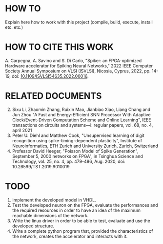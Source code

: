 # HOW TO
Explain here how to work with this project (compile, build, execute, install etc. etc.)

# HOW TO CITE THIS WORK
A. Carpegna, A. Savino and S. Di Carlo, "Spiker: an FPGA-optimized Hardware
accelerator for Spiking Neural Networks," 2022 IEEE Computer Society Annual
Symposium on VLSI (ISVLSI), Nicosia, Cyprus, 2022, pp. 14-19, doi:
[10.1109/ISVLSI54635.2022.00016](https://doi.org/10.1109/ISVLSI54635.2022.00016).

# RELATED DOCUMENTS
2. Sixu Li, Zhaomin Zhang, Ruixin Mao, Jianbiao Xiao, Liang Chang and Jun Zhou "A
  Fast and Energy-Efficient SNN Processor With Adaptive Clock/Event-Driven
  Computation Scheme and Online Learning", IEEE transactions on circuits and
  systems—i: regular papers, vol. 68, no. 4, april 2021
3. Peter U. Diehl and Matthew Cook, "Unsupervised learning of digit recognition using 
  spike-timing-dependent plasticity", Institute of Neuroinformatics, ETH Zurich and 
  University Zurich, Zurich, Switzerland
4. Professor David Heeger, "Poisson Model of Spike Generation", September 5, 2000
  networks on FPGA", in Tsinghua Science and Technology, vol. 25, no. 4, pp. 479-486, 
  Aug. 2020, doi: 10.26599/TST.2019.9010019.



# TODO
1) Implement the developed model in VHDL. 
2) Test the developed neuron on the FPGA, evaluate the performances and
   the required resources in order to have an idea of the maximum reachable
   dimensions of the network.
3) Write the linux driver in order to be able to test, evaluate and use the
   developed structure.
4) Write a complete python program that, provided the characteristics of
   the network, creates the accelerator and interacts with it.
